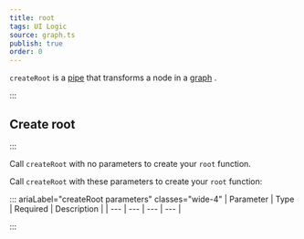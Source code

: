 ```yaml
---
title: root
tags: UI Logic
source: graph.ts
publish: true
order: 0
---
```


`createRoot` is a [pipe](/docs/logic/pipes-overview) that transforms a node in a [graph](/docs/logic/graph-overview) <!--TODO-->.


:::
## Create root
:::

Call `createRoot` with no parameters to create your `root` function.

Call `createRoot` with these parameters to create your `root` function:

::: ariaLabel="createRoot parameters" classes="wide-4"
| Parameter | Type | Required | Description |
| --- | --- | --- | --- |

:::

